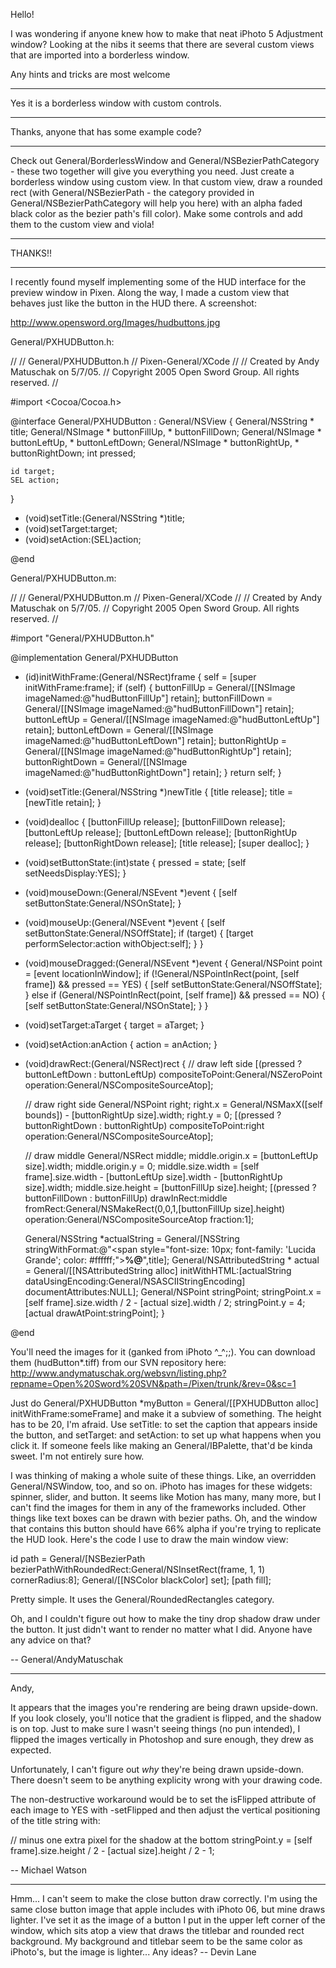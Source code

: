 Hello!

I was wondering if anyone knew how to make that neat iPhoto 5 Adjustment window?
Looking at the nibs it seems that there are several custom views that are imported into a borderless window.

Any hints and tricks are most welcome

----

Yes it is a borderless window with custom controls.

----

Thanks, anyone that has some example code?

----

Check out General/BorderlessWindow and General/NSBezierPathCategory - these two together will give you everything you need. Just create a borderless window using custom view. In that custom view, draw a rounded rect (with General/NSBezierPath - the category provided in General/NSBezierPathCategory will help you here) with an alpha faded black color as the bezier path's fill color). Make some controls and add them to the custom view and viola!


----

THANKS!!

----

I recently found myself implementing some of the HUD interface for the preview window in Pixen. Along the way, I made a custom view that behaves just like the button in the HUD there. A screenshot:

http://www.opensword.org/Images/hudbuttons.jpg

General/PXHUDButton.h:

    
//
//  General/PXHUDButton.h
//  Pixen-General/XCode
//
//  Created by Andy Matuschak on 5/7/05.
//  Copyright 2005 Open Sword Group. All rights reserved.
//

#import <Cocoa/Cocoa.h>


@interface General/PXHUDButton : General/NSView
{
	General/NSString * title;
	General/NSImage * buttonFillUp, * buttonFillDown;
	General/NSImage * buttonLeftUp, * buttonLeftDown;
	General/NSImage * buttonRightUp, * buttonRightDown;
	int pressed;
	
	id target;
	SEL action;
}

- (void)setTitle:(General/NSString *)title;
- (void)setTarget:target;
- (void)setAction:(SEL)action;

@end


General/PXHUDButton.m:

    
//
//  General/PXHUDButton.m
//  Pixen-General/XCode
//
//  Created by Andy Matuschak on 5/7/05.
//  Copyright 2005 Open Sword Group. All rights reserved.
//

#import "General/PXHUDButton.h"


@implementation General/PXHUDButton

- (id)initWithFrame:(General/NSRect)frame {
    self = [super initWithFrame:frame];
    if (self)
	{
		buttonFillUp = General/[[NSImage imageNamed:@"hudButtonFillUp"] retain];
		buttonFillDown = General/[[NSImage imageNamed:@"hudButtonFillDown"] retain];
		buttonLeftUp = General/[[NSImage imageNamed:@"hudButtonLeftUp"] retain];
		buttonLeftDown = General/[[NSImage imageNamed:@"hudButtonLeftDown"] retain];
		buttonRightUp = General/[[NSImage imageNamed:@"hudButtonRightUp"] retain];
		buttonRightDown = General/[[NSImage imageNamed:@"hudButtonRightDown"] retain];
    }
    return self;
}

- (void)setTitle:(General/NSString *)newTitle
{
	[title release];
	title = [newTitle retain];
}

- (void)dealloc
{
	[buttonFillUp release];
	[buttonFillDown release];
	[buttonLeftUp release];
	[buttonLeftDown release];
	[buttonRightUp release];
	[buttonRightDown release];
	[title release];
	[super dealloc];
}

- (void)setButtonState:(int)state
{
	pressed = state;
	[self setNeedsDisplay:YES];
}

- (void)mouseDown:(General/NSEvent *)event
{
	[self setButtonState:General/NSOnState];
}

- (void)mouseUp:(General/NSEvent *)event
{
	[self setButtonState:General/NSOffState];
	if (target)
	{
		[target performSelector:action withObject:self];
	}
}

- (void)mouseDragged:(General/NSEvent *)event
{
	General/NSPoint point = [event locationInWindow];
	if (!General/NSPointInRect(point, [self frame]) && pressed == YES)
	{
		[self setButtonState:General/NSOffState];
	}
	else if (General/NSPointInRect(point, [self frame]) && pressed == NO)
	{
		[self setButtonState:General/NSOnState];
	}
}

- (void)setTarget:aTarget
{
	target = aTarget;
}

- (void)setAction:anAction
{
	action = anAction;
}

- (void)drawRect:(General/NSRect)rect
{
	// draw left side
	[(pressed ? buttonLeftDown : buttonLeftUp) compositeToPoint:General/NSZeroPoint operation:General/NSCompositeSourceAtop];
	
	// draw right side
	General/NSPoint right;
	right.x = General/NSMaxX([self bounds]) - [buttonRightUp size].width;
	right.y = 0;
	[(pressed ? buttonRightDown : buttonRightUp) compositeToPoint:right operation:General/NSCompositeSourceAtop];
	
	// draw middle
	General/NSRect middle;
	middle.origin.x = [buttonLeftUp size].width;
	middle.origin.y = 0;
	middle.size.width = [self frame].size.width - [buttonLeftUp size].width - [buttonRightUp size].width;
	middle.size.height = [buttonFillUp size].height;
	[(pressed ? buttonFillDown : buttonFillUp) drawInRect:middle fromRect:General/NSMakeRect(0,0,1,[buttonFillUp size].height) operation:General/NSCompositeSourceAtop fraction:1];
	
	General/NSString *actualString = General/[NSString stringWithFormat:@"<span style=\"font-size: 10px; font-family: 'Lucida Grande'; color: #ffffff;\"><strong>%@</strong></span>",title];
	General/NSAttributedString * actual = General/[[NSAttributedString alloc] initWithHTML:[actualString dataUsingEncoding:General/NSASCIIStringEncoding] documentAttributes:NULL];
	General/NSPoint stringPoint;
	stringPoint.x = [self frame].size.width / 2 - [actual size].width / 2;
	stringPoint.y = 4;
	[actual drawAtPoint:stringPoint];
}

@end


You'll need the images for it (ganked from iPhoto ^_^;;). You can download them (hudButton*.tiff) from our SVN repository here: http://www.andymatuschak.org/websvn/listing.php?repname=Open%20Sword%20SVN&path=/Pixen/trunk/&rev=0&sc=1

Just do General/PXHUDButton *myButton = General/[[PXHUDButton alloc] initWithFrame:someFrame] and make it a subview of something. The height has to be 20, I'm afraid. Use setTitle: to set the caption that appears inside the button, and setTarget: and setAction: to set up what happens when you click it. If someone feels like making an General/IBPalette, that'd be kinda sweet. I'm not entirely sure how.

I was thinking of making a whole suite of these things. Like, an overridden General/NSWindow, too, and so on. iPhoto has images for these widgets: spinner, slider, and button. It seems like Motion has many, many more, but I can't find the images for them in any of the frameworks included. Other things like text boxes can be drawn with bezier paths. Oh, and the window that contains this button should have 66% alpha if you're trying to replicate the HUD look. Here's the code I use to draw the main window view:

    
id path = General/[NSBezierPath bezierPathWithRoundedRect:General/NSInsetRect(frame, 1, 1) cornerRadius:8];
General/[[NSColor blackColor] set];
[path fill];


Pretty simple. It uses the General/RoundedRectangles category.

Oh, and I couldn't figure out how to make the tiny drop shadow draw under the button. It just didn't want to render no matter what I did. Anyone have any advice on that?

-- General/AndyMatuschak

----

Andy,

It appears that the images you're rendering are being drawn upside-down. If you look closely, you'll notice that the gradient is flipped, and the shadow is on top. Just to make sure I wasn't seeing things (no pun intended), I flipped the images vertically in Photoshop and sure enough, they drew as expected.

Unfortunately, I can't figure out *why* they're being drawn upside-down. There doesn't seem to be anything explicity wrong with your drawing code.

The non-destructive workaround would be to set the isFlipped attribute of each image to YES with -setFlipped and then adjust the vertical positioning of the title string with:

    
// minus one extra pixel for the shadow at the bottom
stringPoint.y = [self frame].size.height / 2 - [actual size].height / 2 - 1;


-- Michael Watson

----

Hmm... I can't seem to make the close button draw correctly. I'm using the same close button image that apple includes with iPhoto 06, but mine draws lighter. I've set it as the image of a button I put in the upper left corner of the window, which sits atop a view that draws the titlebar and rounded rect background. My background and titlebar seem to be the same color as iPhoto's, but the image is lighter... Any ideas? -- Devin Lane
